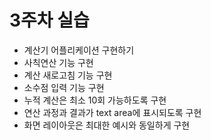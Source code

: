 # 3주차 실습
* 계산기 어플리케이션 구현하기
* 사칙연산 기능 구현
* 계산 새로고침 기능 구현
* 소수점 입력 기능 구현
* 누적 계산은 최소 10회 가능하도록 구현
* 연산 과정과 결과가 text area에 표시되도록 구현
* 화면 레이아웃은 최대한 예시와 동일하게 구현
